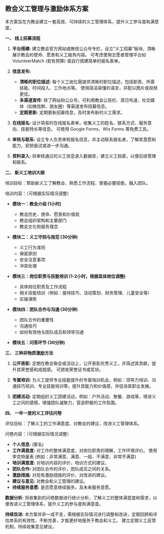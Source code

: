 ## 教会义工管理与激励体系方案

本方案旨在为教会建立一套高效、可持续的义工管理体系，提升义工参与度和满意度。

**一、 线上招募流程**

1. **平台搭建:** 建立教会官方网站或微信公众号专栏，设立“义工招募”板块，清晰展示教会的使命、愿景和义工服务内容。  可考虑使用志愿者管理平台如 VolunteerMatch (若有预算) 或自行搭建简单的报名表单。

2. **信息发布:**
    * **清晰的职位描述:**  每个义工岗位需提供清晰的职位描述，包括职责、所需技能、时间投入、工作地点等。  使用简洁易懂的语言，并配以图片或视频更佳。
    * **多渠道宣传:**  除了网站和公众号，可利用教会公告栏、周日布道、社交媒体（如微信群、朋友圈）等渠道发布招募信息。
    * **定期更新:** 定期更新招募信息，及时发布新的义工需求。

3. **在线报名:**  设计简易的在线报名表单，收集义工的姓名、联系方式、服务意向、技能特长等信息。  可使用 Google Forms、Wix Forms 等免费工具。

4. **审核与联系:**  设立专人负责审核报名信息，并主动联系报名者，了解其意愿和能力，安排面试或进一步沟通。

5. **资料录入:**  将审核通过的义工信息录入数据库，建立义工档案，以便后续管理和联系。


**二、 新义工培训大纲**

培训目标：帮助新义工了解教会、熟悉工作流程、掌握必要技能，融入团队。

培训内容：（可根据实际情况调整）

* **模块一：教会介绍 (1小时)**
    * 教会历史、使命、愿景和价值观
    * 教会组织架构和主要部门
    * 教会文化和服务理念

* **模块二：义工守则与规范 (30分钟)**
    * 义工行为准则
    * 保密原则
    * 安全注意事项
    * 冲突处理

* **模块三：岗位职责与技能培训 (1-2小时，根据具体岗位调整)**
    * 具体岗位职责及工作流程
    * 相关技能培训（例如：接待技巧、活动策划、财务管理、儿童安全等）
    * 实操演练

* **模块四：团队合作与沟通 (30分钟)**
    * 团队合作的重要性
    * 沟通技巧
    * 如何有效地与团队成员和领导沟通

* **模块五：问答环节 (30分钟)**


**三、 三种非物质激励方法**

1. **公开表彰:**  定期在教会聚会或活动上，公开表彰优秀义工，并简述其贡献，提升其荣誉感和成就感。 可颁发荣誉证书或奖状。

2. **专属培训:**  为义工提供专业技能提升的专属培训机会，例如：领导力培训、沟通技巧培训、专业技能培训等，提升其能力和价值感，并促进其职业发展。

3. **团建活动:**  定期组织义工团建活动，例如：户外活动、聚餐、游戏等，增进义工之间的感情，增强团队凝聚力，营造积极的工作氛围。


**四、 一年一度的义工评估问卷**

评估目标：了解义工的工作满意度、对教会的建议，改进义工管理体系。

问卷内容：（可根据实际情况调整）

* **个人信息:** (匿名)
* **工作满意度:**  对工作的整体满意度，对岗位职责的理解，工作环境评价。  使用李克特量表 (例如：非常满意、满意、一般、不满意、非常不满意)
* **培训满意度:**  对培训内容的评价，培训方式的建议。
* **团队合作:**  对团队合作的评价，团队成员之间的关系。
* **激励措施:** 对现有激励措施的评价，对改进的建议。
* **建议与意见:**  对教会和义工管理的建议。
* **持续服务意愿:**  是否愿意继续服务，及未来服务意愿。


**数据分析:**  将收集到的问卷数据进行统计分析，了解义工的整体满意度和需求，以便改进义工管理体系，提升义工的参与度和满意度。


**持续改进:**  本方案并非一成不变，需根据实际情况进行调整和改进，定期回顾和评估体系的有效性，不断完善，才能更好地服务于教会和义工。  建立定期义工反馈机制，持续收集意见建议。
